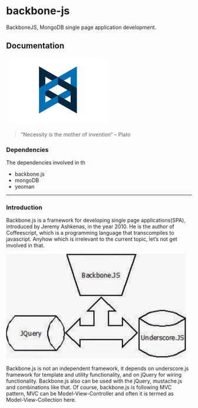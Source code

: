 # backbone-js
BackboneJS, MongoDB single page application development.

## Documentation
![](resources/logo.png)

> “Necessity is the mother of invention“ – Plato

### Dependencies
The dependencies involved in th
- backbone.js
- mongoDB
- yeoman

------------  
### Introduction

Backbone.js is a framework for developing single page applications(SPA), introduced by Jeremy Ashkenas, in the year 2010. He is the author of Coffeescript, which is a programming language that transcompiles to javascript. Anyhow which is irrelevant to the current topic, let’s not get involved in that.

![](resources/pictorial.png)
 
Backbone.js is not an independent framework, it depends on underscore.js framework for template and utility functionality, and on jQuery for wiring functionality.  Backbone.js also can be used with the jQuery, mustache.js and combinations like that. Of course, backbone.js is following MVC pattern, MVC can be Model-View-Controller and often it is termed as Model-View-Collection here.

